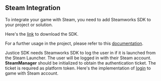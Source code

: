## Steam Integration

To integrate your game with Steam, you need to add Steamworks SDK to your project or solution. 

Here's the [link](https://partner.steamgames.com/downloads/steamworks_sdk.zip) to download the SDK.

For a further usage in the project, please refer to this [documentation](https://partner.steamgames.com/doc/home).

Justice SDK needs Steamworks SDK to log the user in if it is launched from the Steam Launcher. The user will be logged in with their Steam account. **SteamManager** should be initialized to obtain the authentication ticket. The ticket is required as platform token. Here's the implementation of [login](../functions/#loginwithplatform) to game with Steam account.